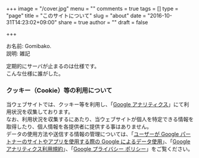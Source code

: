 +++
image = "/cover.jpg"
menu = ""
comments = true
tags = []
type = "page"
title = "このサイトについて"
slug = "about"
date = "2016-10-31T14:23:02+09:00"
share = true
author = ""
draft = false

+++

お名前: Gomibako.  
説明: 雑記

定期的にサーバが止まるのは仕様です。  
こんな仕様に誰がした。

### クッキー（Cookie）等の利用について

当ウェブサイトでは、クッキー等を利用し、「<a href="https://www.google.com/intl/ja/analytics/" target="_blank">Google アナリティクス</a>」にて利用状況を収集しております。  
なお、利用状況を収集するにあたり、当ウェブサイトが個人を特定できる情報を取得したり、個人情報を各提供者に提供する事はありません。  
データの使用方法や送信する情報の管理については、「<a href="https://www.google.com/intl/ja/policies/privacy/partners/" target="_blank">ユーザーが Google パートナーのサイトやアプリを使用する際の Google によるデータ使用</a>」、「<a href="https://www.google.com/analytics/terms/jp.html" target="_blank">Google アナリティクス利用規約</a>」、「<a href="https://www.google.co.jp/policies/privacy/" target="_blank">Google プライバシー ポリシー</a>」をご覧ください。
